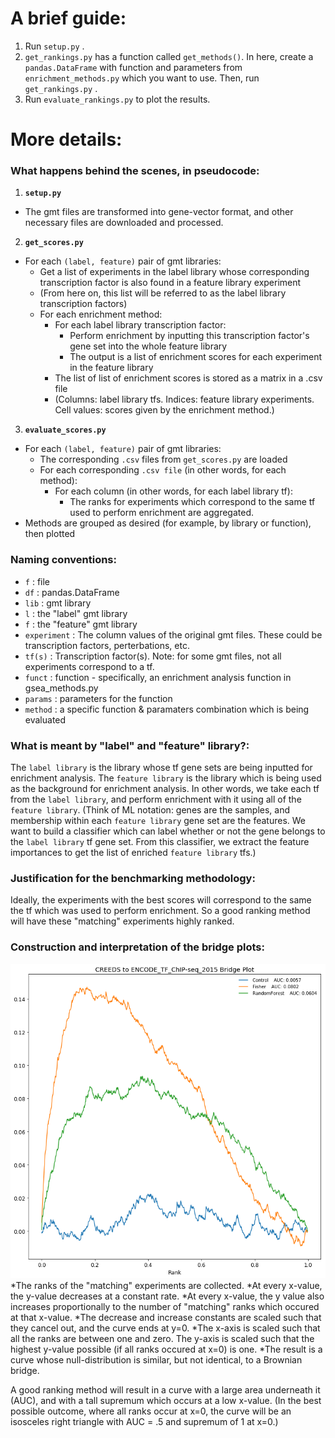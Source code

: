 # A brief guide:

1. Run `setup.py` .
2. `get_rankings.py` has a function called `get_methods()`. In here, create a `pandas.DataFrame` with function and parameters from `enrichment_methods.py` which you want to use. Then, run `get_rankings.py` .
3. Run `evaluate_rankings.py` to plot the results.


# More details:

### What happens behind the scenes, in pseudocode:

1. **`setup.py`**
* The gmt files are transformed into gene-vector format, and other necessary files are downloaded and processed.

2. **`get_scores.py`**
* For each `(label, feature)` pair of gmt libraries:
	* Get a list of experiments in the label library whose corresponding transcription factor is also found in a feature library experiment
	* (From here on, this list will be referred to as the label library transcription factors)
	* For each enrichment method:
		* For each label library transcription factor:
			* Perform enrichment by inputting this transcription factor's gene set into the whole feature library
			* The output is a list of enrichment scores for each experiment in the feature library
		* The list of list of enrichment scores is stored as a matrix in a .csv file
		* (Columns: label library tfs. Indices: feature library experiments. Cell values: scores given by the enrichment method.)

3. **`evaluate_scores.py`**
* For each `(label, feature)` pair of gmt libraries:
	* The corresponding `.csv` files from `get_scores.py` are loaded
	* For each corresponding `.csv file` (in other words, for each method):
		* For each column (in other words, for each label library tf):
			* The ranks for experiments which correspond to the same tf used to perform enrichment are aggregated.
* Methods are grouped as desired (for example, by library or function), then plotted


### Naming conventions:
* `f` : file
* `df` : pandas.DataFrame
* `lib` : gmt library
* `l` : the "label" gmt library
* `f` : the "feature" gmt library
* `experiment` : The column values of the original gmt files. These could be transcription factors, perterbations, etc.
* `tf(s)` : Transcription factor(s). Note: for some gmt files, not all experiments correspond to a tf.
* `funct` : function - specifically, an enrichment analysis function in gsea_methods.py
* `params` : parameters for the function
* `method` : a specific function & paramaters combination which is being evaluated


### What is meant by "label" and "feature" library?:
The `label library` is the library whose tf gene sets are being inputted for enrichment analysis.
The `feature library` is the library which is being used as the background for enrichment analysis.
In other words, we take each tf from the `label library`, and perform enrichment with it using all of the `feature library`.
(Think of ML notation: genes are the samples, and membership within each `feature library` gene set are the features. We want to build a classifier which can label whether or not the gene belongs to the `label library` tf gene set. From this classifier, we extract the feature importances to get the list of enriched `feature library` tfs.)


### Justification for the benchmarking methodology:
Ideally, the experiments with the best scores will correspond to the same the tf which was used to perform enrichment. So a good ranking method will have these "matching" experiments highly ranked.



### Construction and interpretation of the bridge plots:
![example result](example_result.png?raw=true)
*The ranks of the "matching" experiments are collected.
*At every x-value, the y-value decreases at a constant rate.
*At every x-value, the y value also increases proportionally to the number of "matching" ranks which occured at that x-value.
*The decrease and increase constants are scaled such that they cancel out, and the curve ends at y=0.
*The x-axis is scaled such that all the ranks are between one and zero.
The y-axis is scaled such that the highest y-value possible (if all ranks occured at x=0) is one.
*The result is a curve whose null-distribution is similar, but not identical, to a Brownian bridge. 

A good ranking method will result in a curve with a large area underneath it (AUC), and with a tall supremum which occurs at a low x-value. (In the best possible outcome, where all ranks occur at x=0, the curve will be an isosceles right triangle with AUC = .5 and supremum of 1 at x=0.)
